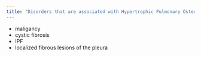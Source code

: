 ```yaml
---
title: "Disorders that are associated with Hypertrophic Pulmonary Osteoarthropathy"
---
```

- maligancy
- cystic fibrosis
- IPF
- localized fibrous lesions of the pleura

